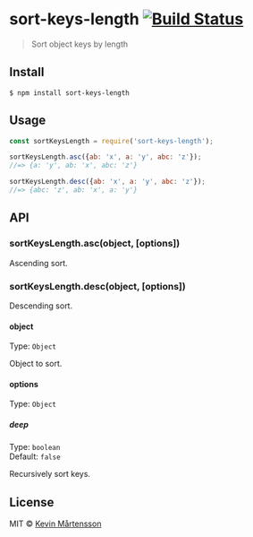 # sort-keys-length [![Build Status](https://travis-ci.org/kevva/sort-keys-length.svg?branch=master)](http://travis-ci.org/kevva/sort-keys-length)

> Sort object keys by length


## Install

```
$ npm install sort-keys-length
```


## Usage

```js
const sortKeysLength = require('sort-keys-length');

sortKeysLength.asc({ab: 'x', a: 'y', abc: 'z'});
//=> {a: 'y', ab: 'x', abc: 'z'}

sortKeysLength.desc({ab: 'x', a: 'y', abc: 'z'});
//=> {abc: 'z', ab: 'x', a: 'y'}
```


## API

### sortKeysLength.asc(object, [options])

Ascending sort.

### sortKeysLength.desc(object, [options])

Descending sort.

#### object

Type: `Object`

Object to sort.

#### options

Type: `Object`

##### deep

Type: `boolean`<br>
Default: `false`

Recursively sort keys.


## License

MIT © [Kevin Mårtensson](https://github.com/kevva)

